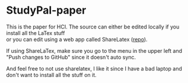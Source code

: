 StudyPal-paper
==============

This is the paper for HCI.
The source can either be edited locally if you install all the LaTex stuff  
or you can edit using a web app called ShareLatex ([repo](https://www.sharelatex.com/project/547344452890775a20cc7da1)).

If using ShareLaTex, make sure you go to the menu in the upper left and "Push changes to GitHub" since
it doesn't auto sync.

And feel free to not use sharelatex, I like it since I have a bad laptop and don't want to install all the stuff on it.
